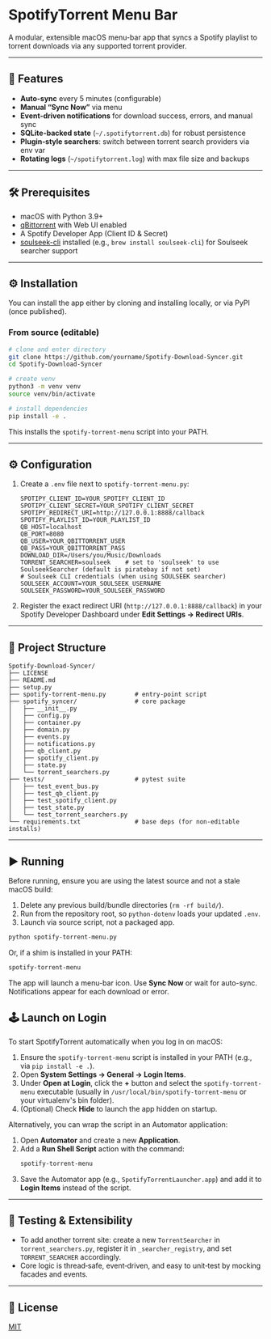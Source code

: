 # SpotifyTorrent Menu Bar

A modular, extensible macOS menu-bar app that syncs a Spotify playlist to torrent downloads via any supported torrent provider.

---

## 🚀 Features

- **Auto-sync** every 5 minutes (configurable)
- **Manual “Sync Now”** via menu
- **Event-driven notifications** for download success, errors, and manual sync
- **SQLite-backed state** (`~/.spotifytorrent.db`) for robust persistence
- **Plugin‑style searchers**: switch between torrent search providers via env var
- **Rotating logs** (`~/spotifytorrent.log`) with max file size and backups

---

## 🛠️ Prerequisites

- macOS with Python 3.9+
- [qBittorrent](https://www.qbittorrent.org/) with Web UI enabled
- A Spotify Developer App (Client ID & Secret)
- [soulseek-cli](https://github.com/aeyoll/soulseek-cli) installed (e.g., `brew install soulseek-cli`) for Soulseek searcher support

---

## ⚙️ Installation

You can install the app either by cloning and installing locally, or via PyPI (once published).

### From source (editable)

```bash
# clone and enter directory
git clone https://github.com/yourname/Spotify-Download-Syncer.git
cd Spotify-Download-Syncer

# create venv
python3 -m venv venv
source venv/bin/activate

# install dependencies
pip install -e .
```

This installs the `spotify-torrent-menu` script into your PATH.

---

## ⚙️ Configuration

1. Create a `.env` file next to `spotify-torrent-menu.py`:
   ```dotenv
   SPOTIPY_CLIENT_ID=YOUR_SPOTIFY_CLIENT_ID
   SPOTIPY_CLIENT_SECRET=YOUR_SPOTIFY_CLIENT_SECRET
   SPOTIPY_REDIRECT_URI=http://127.0.0.1:8888/callback
   SPOTIFY_PLAYLIST_ID=YOUR_PLAYLIST_ID
   QB_HOST=localhost
   QB_PORT=8080
   QB_USER=YOUR_QBITTORRENT_USER
   QB_PASS=YOUR_QBITTORRENT_PASS
   DOWNLOAD_DIR=/Users/you/Music/Downloads
   TORRENT_SEARCHER=soulseek    # set to 'soulseek' to use SoulseekSearcher (default is piratebay if not set)
   # Soulseek CLI credentials (when using SOULSEEK searcher)
   SOULSEEK_ACCOUNT=YOUR_SOULSEEK_USERNAME
   SOULSEEK_PASSWORD=YOUR_SOULSEEK_PASSWORD
   ```
2. Register the exact redirect URI (`http://127.0.0.1:8888/callback`) in your Spotify Developer Dashboard under **Edit Settings → Redirect URIs**.

---

## 📂 Project Structure

```
Spotify-Download-Syncer/
├── LICENSE
├── README.md
├── setup.py
├── spotify-torrent-menu.py        # entry-point script
├── spotify_syncer/                # core package
│   ├── __init__.py
│   ├── config.py
│   ├── container.py
│   ├── domain.py
│   ├── events.py
│   ├── notifications.py
│   ├── qb_client.py
│   ├── spotify_client.py
│   ├── state.py
│   └── torrent_searchers.py
├── tests/                         # pytest suite
│   ├── test_event_bus.py
│   ├── test_qb_client.py
│   ├── test_spotify_client.py
│   ├── test_state.py
│   └── test_torrent_searchers.py
└── requirements.txt               # base deps (for non-editable installs)
```

---

## ▶️ Running

Before running, ensure you are using the latest source and not a stale macOS build:
1. Delete any previous build/bundle directories (`rm -rf build/`).
2. Run from the repository root, so `python-dotenv` loads your updated `.env`.
3. Launch via source script, not a packaged app.
```bash
python spotify-torrent-menu.py
```
Or, if a shim is installed in your PATH:
```bash
spotify-torrent-menu
```

The app will launch a menu-bar icon. Use **Sync Now** or wait for auto-sync. Notifications appear for each download or error.

## 🕹️ Launch on Login

To start SpotifyTorrent automatically when you log in on macOS:

1. Ensure the `spotify-torrent-menu` script is installed in your PATH (e.g., via `pip install -e .`).
2. Open **System Settings → General → Login Items**.
3. Under **Open at Login**, click the **+** button and select the `spotify-torrent-menu` executable (usually in `/usr/local/bin/spotify-torrent-menu` or your virtualenv's bin folder).
4. (Optional) Check **Hide** to launch the app hidden on startup.

Alternatively, you can wrap the script in an Automator application:

1.  Open **Automator** and create a new **Application**.
2.  Add a **Run Shell Script** action with the command:
    ```bash
    spotify-torrent-menu
    ```
3.  Save the Automator app (e.g., `SpotifyTorrentLauncher.app`) and add it to **Login Items** instead of the script.

---

## 🧪 Testing & Extensibility

- To add another torrent site: create a new `TorrentSearcher` in `torrent_searchers.py`, register it in `_searcher_registry`, and set `TORRENT_SEARCHER` accordingly.
- Core logic is thread‑safe, event‑driven, and easy to unit‑test by mocking facades and events.

---

## 📄 License

[MIT](LICENSE)
